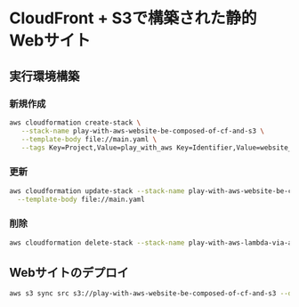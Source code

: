 # CloudFront + S3で構築された静的Webサイト

## 実行環境構築

### 新規作成

```sh
aws cloudformation create-stack \
   --stack-name play-with-aws-website-be-composed-of-cf-and-s3 \
   --template-body file://main.yaml \
   --tags Key=Project,Value=play_with_aws Key=Identifier,Value=website_be_composed_of_cf_and_s3 Key=CmBillingGroup,Value=play_with_aws_website_be_composed_of_cf_and_s3
```

### 更新

```sh
aws cloudformation update-stack --stack-name play-with-aws-website-be-composed-of-cf-and-s3 \
  --template-body file://main.yaml
```

### 削除

```sh
aws cloudformation delete-stack --stack-name play-with-aws-lambda-via-api-gateway
```

## Webサイトのデプロイ

```sh
aws s3 sync src s3://play-with-aws-website-be-composed-of-cf-and-s3 --delete
```
